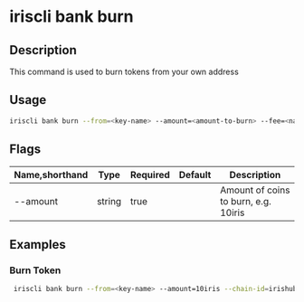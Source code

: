 # iriscli bank burn

## Description

This command is used to burn tokens from your own address

## Usage

```bash
iriscli bank burn --from=<key-name> --amount=<amount-to-burn> --fee=<native-fee> --chain-id=<chain-id>
```

## Flags

| Name,shorthand   | Type   | Required | Default | Description                          |
| ---------------- | ------ | -------- | ------- | ------------------------------------ |
| --amount         | string | true     |         | Amount of coins to burn, e.g. 10iris |

## Examples

### Burn Token

```bash
 iriscli bank burn --from=<key-name> --amount=10iris --chain-id=irishub --fee=0.3iris
```
